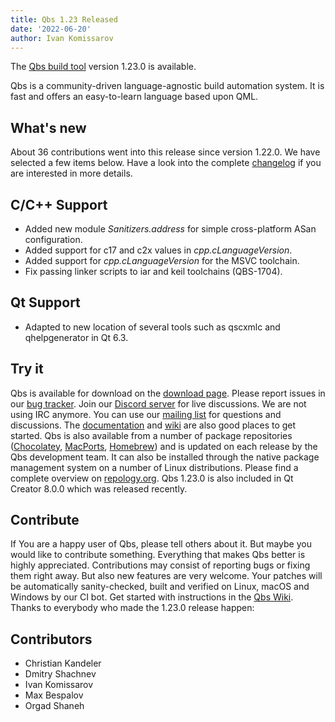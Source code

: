 ```yaml
---
title: Qbs 1.23 Released
date: '2022-06-20'
author: Ivan Komissarov
---
```


The [Qbs build tool](http://qbs.io) version 1.23.0 is available.

Qbs is a community-driven language-agnostic build automation system. It is fast
and offers an easy-to-learn language based upon QML.

## What's new

About 36 contributions went into this release since version 1.22.0. We have
selected a few items below. Have a look into the complete
[changelog](https://code.qt.io/cgit/qbs/qbs.git/tree/changelogs/changes-1.23.0.md)
if you are interested in more details.

<!--more-->

## C/C++ Support

* Added new module *Sanitizers.address* for simple cross-platform ASan configuration.
* Added support for c17 and c2x values in *cpp.cLanguageVersion*.
* Added support for *cpp.cLanguageVersion* for the MSVC toolchain.
* Fix passing linker scripts to iar and keil toolchains (QBS-1704).

## Qt Support

* Adapted to new location of several tools such as qscxmlc and qhelpgenerator in Qt 6.3.

## Try it

Qbs is available for download on the [download
page](https://download.qt.io/official_releases/qbs/1.23.0). Please
report issues in our [bug tracker](https://bugreports.qt.io/browse/QBS/). Join our [Discord
server](https://discord.gg/zhMHvC5GNa) for live discussions. We are not
using IRC anymore. You can use our [mailing list](https://lists.qt-project.org/mailman/listinfo/qbs)
for questions and discussions. The [documentation](https://doc.qt.io/qbs/index.html)
and [wiki](https://wiki.qt.io/Qbs) are also good places to get started.
Qbs is also available from a number of package repositories
([Chocolatey](https://chocolatey.org/packages/qbs),
[MacPorts](https://www.macports.org/ports.php?by=name&substr=qbs),
[Homebrew](https://formulae.brew.sh/formula/qbs)) and is updated on each
release by the Qbs development team. It can also be installed through
the native package management system on a number of Linux distributions.
Please find a complete overview on
[repology.org](https://repology.org/project/qbs/versions).
Qbs 1.23.0 is also included in Qt Creator 8.0.0 which was released recently.

## Contribute

If You are a happy user of Qbs, please tell others about it. But maybe you would
like to contribute something. Everything that makes Qbs better is highly
appreciated. Contributions may consist of reporting bugs or fixing them right
away. But also new features are very welcome. Your patches will be automatically
sanity-checked, built and verified on Linux, macOS and Windows by our CI bot.
Get started with instructions in the [Qbs Wiki](https://wiki.qt.io/Qbs).
Thanks to everybody who made the 1.23.0 release happen:

## Contributors
* Christian Kandeler
* Dmitry Shachnev
* Ivan Komissarov
* Max Bespalov
* Orgad Shaneh